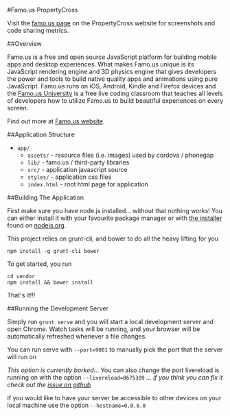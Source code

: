 #Famo.us PropertyCross

Visit the [famo.us page](http://propertycross.com/famous/) on the PropertyCross website for screenshots and code sharing metrics.

##Overview

Famo.us is a free and open source JavaScript platform for building mobile apps and desktop experiences. What makes Famo.us unique is its JavaScript rendering engine and 3D physics engine that gives developers the power and tools to build native quality apps and animations using pure JavaScript. Famo.us runs on iOS, Android, Kindle and Firefox devices and the [Famo.us University](https://famo.us/university) is a free live coding classroom that teaches all levels of developers how to utilize Famo.us to build beautiful experiences on every screen.

Find out more at [Famo.us website](http://famo.us).

##Application Structure

 + `app/`
   + `assets/` - resource files (i.e. images) used by cordova / phonegap
   + `lib/` - famo.us / third-party libraries
   + `src/` - application javascript source
   + `styles/` - application css files
   + `index.html` - root html page for application

##Building The Application

First make sure you have node.js installed... without that nothing works!  You can either install it with your favourite package manager or with [the installer](http://nodejs.org/download) found on [nodejs.org](http://nodejs.org).

This project relies on grunt-cli, and bower to do all the heavy lifting for you

```
npm install -g grunt-cli bower
```

To get started, you run

```
cd vendor
npm install && bower install
```

That's it!!!

##Running the Development Server

Simply run ```grunt serve``` and you will start a local development server and open Chrome.  Watch tasks will be running, and your browser will be automatically refreshed whenever a file changes.

You can run serve with ```--port=9001``` to manually pick the port that the server will run on

*This option is currently borked...*
You can also change the port livereload is running on with the option ```--livereload=8675309```
*... if you think you can fix it check out the [issue on github](https://github.com/Famous/generator-famous/issues/22)*

If you would like to have your server be accessible to other devices on your local machine use the option ```--hostname=0.0.0.0```
